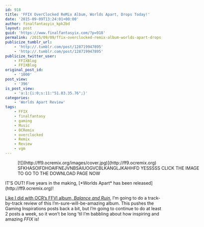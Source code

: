 ```yaml
---
id: 918
title: 'FFIX OverClocked ReMix Album, Worlds Apart, Drops Today!'
date: '2015-09-09T13:24:01+00:00'
author: finalfantasyix_kpk2bd
layout: post
guid: 'https://www.finalfantasyix.com/?p=918'
permalink: /2015/09/09/ffix-overclocked-remix-album-worlds-apart-drops-today/
publicize_tumblr_url:
    - 'http://.tumblr.com/post/128719947895'
    - 'http://.tumblr.com/post/128719947895'
publicize_twitter_user:
    - FFIXBlog
    - FFIXBlog
original_post_id:
    - '1000'
post_view:
    - '396'
is_post_view:
    - 'a:1:{i:0;s:11:"51.83.35.76";}'
categories:
    - 'Worlds Apart Review'
tags:
    - FFIX
    - finalfantasy
    - gaming
    - Music
    - OCRemix
    - overclocked
    - Remix
    - Review
    - vgm
---
```


<figure class="wp-caption aligncenter" style="width: 600px">[![](http://ff9.ocremix.org/images/cover.jpg)](http://ff9.ocremix.org)<figcaption class="wp-caption-text">SFKHASOIFDHOAIFNEJVNBSAIUOGVCBLKANGLJKAHHFD YESSSSS CLICK THE IMAGE TO GO TO THE DOWNLOAD PAGE NOW</figcaption></figure>IT’S OUT! Five years in the making, [*Worlds Apart* has been released](http://ff9.ocremix.org)!

[Like I did with OCR’s FFVI album, *Balance and Ruin*](https://www.finalfantasyix.com/category/balance-and-ruin-review/), I’m going to do a track-by-track review of this I’m-sure-will-be-amazing album. This pushes the Gaming Inspirations posts back a bit, but I’m going to continue to do at least 2 posts a week, so it won’t be long ’til I’m babbling about how inspiring and amazing *FFIX* is!